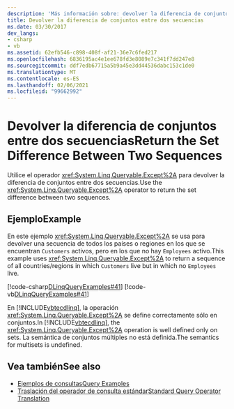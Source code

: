```yaml
---
description: 'Más información sobre: devolver la diferencia de conjuntos entre dos secuencias'
title: Devolver la diferencia de conjuntos entre dos secuencias
ms.date: 03/30/2017
dev_langs:
- csharp
- vb
ms.assetid: 62efb546-c898-408f-af21-36e7c6fed217
ms.openlocfilehash: 6836195ac4e1ee678fd3e8089e7c341f7dd247e8
ms.sourcegitcommit: ddf7edb67715a5b9a45e3dd44536dabc153c1de0
ms.translationtype: MT
ms.contentlocale: es-ES
ms.lasthandoff: 02/06/2021
ms.locfileid: "99662992"
---
```

# <a name="return-the-set-difference-between-two-sequences"></a><span data-ttu-id="ff6af-103">Devolver la diferencia de conjuntos entre dos secuencias</span><span class="sxs-lookup"><span data-stu-id="ff6af-103">Return the Set Difference Between Two Sequences</span></span>

<span data-ttu-id="ff6af-104">Utilice el operador <xref:System.Linq.Queryable.Except%2A> para devolver la diferencia de conjuntos entre dos secuencias.</span><span class="sxs-lookup"><span data-stu-id="ff6af-104">Use the <xref:System.Linq.Queryable.Except%2A> operator to return the set difference between two sequences.</span></span>  
  
## <a name="example"></a><span data-ttu-id="ff6af-105">Ejemplo</span><span class="sxs-lookup"><span data-stu-id="ff6af-105">Example</span></span>  

 <span data-ttu-id="ff6af-106">En este ejemplo <xref:System.Linq.Queryable.Except%2A> se usa para devolver una secuencia de todos los países o regiones en los que se encuentran `Customers` activos, pero en los que no hay `Employees` activo.</span><span class="sxs-lookup"><span data-stu-id="ff6af-106">This example uses <xref:System.Linq.Queryable.Except%2A> to return a sequence of all countries/regions in which `Customers` live but in which no `Employees` live.</span></span>  
  
 [!code-csharp[DLinqQueryExamples#41](../../../../../../samples/snippets/csharp/VS_Snippets_Data/DLinqQueryExamples/cs/Program.cs#41)]
 [!code-vb[DLinqQueryExamples#41](../../../../../../samples/snippets/visualbasic/VS_Snippets_Data/DLinqQueryExamples/vb/Module1.vb#41)]  
  
 <span data-ttu-id="ff6af-107">En [!INCLUDE[vbtecdlinq](../../../../../../includes/vbtecdlinq-md.md)], la operación <xref:System.Linq.Queryable.Except%2A> se define correctamente sólo en conjuntos.</span><span class="sxs-lookup"><span data-stu-id="ff6af-107">In [!INCLUDE[vbtecdlinq](../../../../../../includes/vbtecdlinq-md.md)], the <xref:System.Linq.Queryable.Except%2A> operation is well defined only on sets.</span></span> <span data-ttu-id="ff6af-108">La semántica de conjuntos múltiples no está definida.</span><span class="sxs-lookup"><span data-stu-id="ff6af-108">The semantics for multisets is undefined.</span></span>  
  
## <a name="see-also"></a><span data-ttu-id="ff6af-109">Vea también</span><span class="sxs-lookup"><span data-stu-id="ff6af-109">See also</span></span>

- [<span data-ttu-id="ff6af-110">Ejemplos de consultas</span><span class="sxs-lookup"><span data-stu-id="ff6af-110">Query Examples</span></span>](query-examples.md)
- [<span data-ttu-id="ff6af-111">Traslación del operador de consulta estándar</span><span class="sxs-lookup"><span data-stu-id="ff6af-111">Standard Query Operator Translation</span></span>](standard-query-operator-translation.md)
